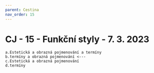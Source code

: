 ```yaml
---
parent: Cestina
nav_order: 15
---
```

# CJ - 15 - Funkční styly - 7. 3. 2023
	a.Estetická a obrazná pojmenování a termíny
	b.termíny a obrazná pojmenování <---
	c.Estetická a obrazná pojmenování
	d.termíny